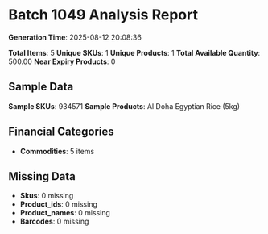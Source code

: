 # Batch 1049 Analysis Report

**Generation Time**: 2025-08-12 20:08:36

**Total Items**: 5
**Unique SKUs**: 1
**Unique Products**: 1
**Total Available Quantity**: 500.00
**Near Expiry Products**: 0

## Sample Data
**Sample SKUs**: 934571
**Sample Products**: Al Doha Egyptian Rice (5kg)

## Financial Categories
- **Commodities**: 5 items

## Missing Data
- **Skus**: 0 missing
- **Product_ids**: 0 missing
- **Product_names**: 0 missing
- **Barcodes**: 0 missing
